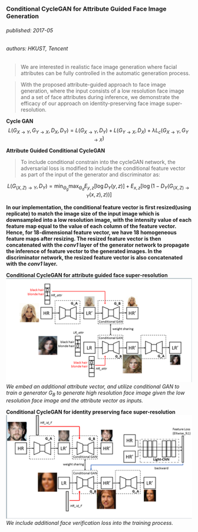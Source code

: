 ### Conditional CycleGAN for Attribute Guided Face Image Generation
###### published: 2017-05
###### authors: HKUST, Tencent
>  We are interested in realistic face image generation where facial attributes can be fully controlled in the automatic generation process.

> With the proposed attribute-guided approach to face image generation, where the input consists of a low resolution face image and a set of face attributes during inference, we demonstrate the efficacy of our approach on identity-preserving face image super-resolution.

**Cycle GAN**
$$
L(G_{X \rightarrow Y}, G_{Y \rightarrow X}, D_X, D_Y) = L(G_{X \rightarrow Y}, D_Y) + L(G_{Y \rightarrow X}, D_X) + \lambda L_c(G_{X \rightarrow Y}, G_{Y \rightarrow X})
$$

**Attribute Guided Conditional CycleGAN**
> To include conditional constrain into the cycleGAN network, the adversarial loss is modified to include the conditional feature vector as part of the input of the generator and discriminator as:

$$
L(G_{(X,Z) \rightarrow Y}, D_Y) = \min_{\Theta_g} \max_{\Theta_d} {E_{y,z}[\log D_Y(y,z)] + E_{x,z}[\log(1 - D_Y(G_{(X,Z) \rightarrow Y}(x,z),z))]}
$$

**In our implementation, the conditional feature vector is first resized(using replicate) to match the image size of the input image which is downsampled into a low resolution image, with the intensity value of each feature map equal to the value of each column of the feature vector. Hence, for 18-dimensional feature vector, we have 18 homogeneous feature maps after resizing. The resized feature vector is then concatenated with the *conv1* layer of the generator network to propagate the inference of feature vector to the generated images. In the discriminator network, the resized feature vector is also concatenated with the *conv1* layer.**

**Conditional CycleGAN for attribute guided face super-resolution**
![ccyclegan1](../figures/ccyclegan1.png)
*We embed an additional attribute vector, and utilize conditional GAN to train a generator $G_B$ to generate high resolution face image given the low resolution face image and the attribute vector as inputs.*

**Conditional CycleGAN for identity preserving face super-resolution**
![ccyclegan2](../figures/ccyclegan2.png)
*We include additional face verification loss into the training process.*

